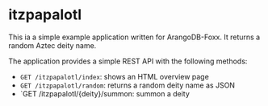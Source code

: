 itzpapalotl
===========

This ia a simple example application written for ArangoDB-Foxx.
It returns a random Aztec deity name.

The application provides a simple REST API with the following methods:
* `GET /itzpapalotl/index`: shows an HTML overview page
* `GET /itzpapalotl/random`: returns a random deity name as JSON
* `GET /itzpapalotl/{deity}/summon: summon a deity

